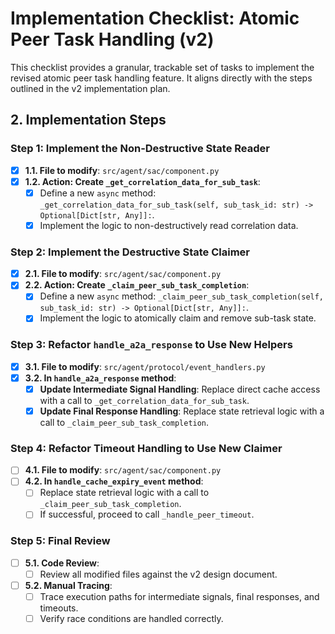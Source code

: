 # Implementation Checklist: Atomic Peer Task Handling (v2)

This checklist provides a granular, trackable set of tasks to implement the revised atomic peer task handling feature. It aligns directly with the steps outlined in the v2 implementation plan.

## 2. Implementation Steps

### Step 1: Implement the Non-Destructive State Reader

- [x] **1.1. File to modify**: `src/agent/sac/component.py`
- [x] **1.2. Action: Create `_get_correlation_data_for_sub_task`**:
    - [x] Define a new `async` method: `_get_correlation_data_for_sub_task(self, sub_task_id: str) -> Optional[Dict[str, Any]]:`.
    - [x] Implement the logic to non-destructively read correlation data.

### Step 2: Implement the Destructive State Claimer

- [x] **2.1. File to modify**: `src/agent/sac/component.py`
- [x] **2.2. Action: Create `_claim_peer_sub_task_completion`**:
    - [x] Define a new `async` method: `_claim_peer_sub_task_completion(self, sub_task_id: str) -> Optional[Dict[str, Any]]:`.
    - [x] Implement the logic to atomically claim and remove sub-task state.

### Step 3: Refactor `handle_a2a_response` to Use New Helpers

- [x] **3.1. File to modify**: `src/agent/protocol/event_handlers.py`
- [x] **3.2. In `handle_a2a_response` method**:
    - [x] **Update Intermediate Signal Handling**: Replace direct cache access with a call to `_get_correlation_data_for_sub_task`.
    - [x] **Update Final Response Handling**: Replace state retrieval logic with a call to `_claim_peer_sub_task_completion`.

### Step 4: Refactor Timeout Handling to Use New Claimer

- [ ] **4.1. File to modify**: `src/agent/sac/component.py`
- [ ] **4.2. In `handle_cache_expiry_event` method**:
    - [ ] Replace state retrieval logic with a call to `_claim_peer_sub_task_completion`.
    - [ ] If successful, proceed to call `_handle_peer_timeout`.

### Step 5: Final Review

- [ ] **5.1. Code Review**:
    - [ ] Review all modified files against the v2 design document.
- [ ] **5.2. Manual Tracing**:
    - [ ] Trace execution paths for intermediate signals, final responses, and timeouts.
    - [ ] Verify race conditions are handled correctly.

